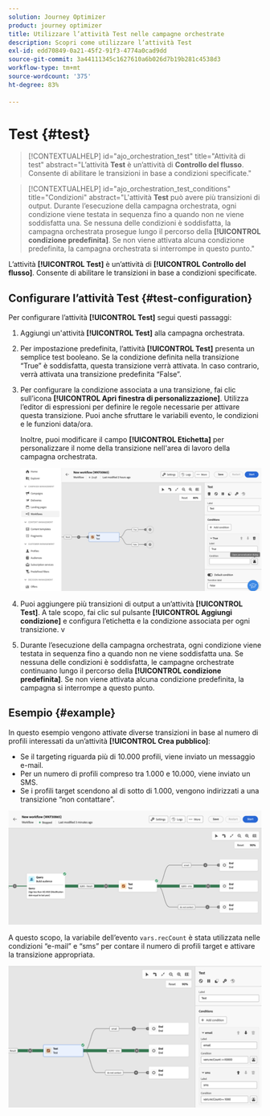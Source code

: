 ```yaml
---
solution: Journey Optimizer
product: journey optimizer
title: Utilizzare l’attività Test nelle campagne orchestrate
description: Scopri come utilizzare l’attività Test
exl-id: edd70849-0a21-45f2-91f3-4774a0cad9dd
source-git-commit: 3a44111345c1627610a6b026d7b19b281c4538d3
workflow-type: tm+mt
source-wordcount: '375'
ht-degree: 83%

---
```



# Test {#test}

>[!CONTEXTUALHELP]
>id="ajo_orchestration_test"
>title="Attività di test"
>abstract="L’attività **Test** è un’attività di **Controllo del flusso**. Consente di abilitare le transizioni in base a condizioni specificate."

>[!CONTEXTUALHELP]
>id="ajo_orchestration_test_conditions"
>title="Condizioni"
>abstract="L&#39;attività **Test** può avere più transizioni di output. Durante l’esecuzione della campagna orchestrata, ogni condizione viene testata in sequenza fino a quando non ne viene soddisfatta una. Se nessuna delle condizioni è soddisfatta, la campagna orchestrata prosegue lungo il percorso della **[!UICONTROL condizione predefinita]**. Se non viene attivata alcuna condizione predefinita, la campagna orchestrata si interrompe in questo punto."

L’attività **[!UICONTROL Test]** è un’attività di **[!UICONTROL Controllo del flusso]**. Consente di abilitare le transizioni in base a condizioni specificate.

## Configurare l’attività Test {#test-configuration}

Per configurare l’attività **[!UICONTROL Test]** segui questi passaggi:

1. Aggiungi un&#39;attività **[!UICONTROL Test]** alla campagna orchestrata.

1. Per impostazione predefinita, l’attività **[!UICONTROL Test]** presenta un semplice test booleano. Se la condizione definita nella transizione “True” è soddisfatta, questa transizione verrà attivata. In caso contrario, verrà attivata una transizione predefinita “False”.

1. Per configurare la condizione associata a una transizione, fai clic sull’icona **[!UICONTROL Apri finestra di personalizzazione]**. Utilizza l’editor di espressioni per definire le regole necessarie per attivare questa transizione. Puoi anche sfruttare le variabili evento, le condizioni e le funzioni data/ora.

   Inoltre, puoi modificare il campo **[!UICONTROL Etichetta]** per personalizzare il nome della transizione nell&#39;area di lavoro della campagna orchestrata.

   ![](../assets/workflow-test-default.png)

1. Puoi aggiungere più transizioni di output a un’attività **[!UICONTROL Test]**. A tale scopo, fai clic sul pulsante **[!UICONTROL Aggiungi condizione]** e configura l’etichetta e la condizione associata per ogni transizione.
v
1. Durante l’esecuzione della campagna orchestrata, ogni condizione viene testata in sequenza fino a quando non ne viene soddisfatta una. Se nessuna delle condizioni è soddisfatta, le campagne orchestrate continuano lungo il percorso della **[!UICONTROL condizione predefinita]**. Se non viene attivata alcuna condizione predefinita, la campagna si interrompe a questo punto.

## Esempio {#example}

In questo esempio vengono attivate diverse transizioni in base al numero di profili interessati da un’attività **[!UICONTROL Crea pubblico]**:

* Se il targeting riguarda più di 10.000 profili, viene inviato un messaggio e-mail.
* Per un numero di profili compreso tra 1.000 e 10.000, viene inviato un SMS.
* Se i profili target scendono al di sotto di 1.000, vengono indirizzati a una transizione “non contattare”.

![](../assets/workflow-test-example.png)

A questo scopo, la variabile dell’evento `vars.recCount` è stata utilizzata nelle condizioni “e-mail” e “sms” per contare il numero di profili target e attivare la transizione appropriata.

![](../assets/workflow-test-example-config.png)
